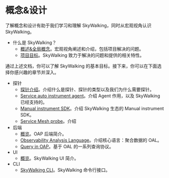 # 概念&设计

了解概念和设计有助于我们学习和理解 SkyWalking，同时从宏观视角认识 SkyWalking。

- 什么是 SkyWalking？
  - [概述&全局概念](overview.md)。宏观视角阐述和介绍，包括项目解决的问题。
  - [项目目标](project-goals.md)。SkyWalking 致力于解决的问题和提供的相关特性。

通过上述文档，你可以了解 SkyWalking 的基本目标。接下来，你可以在下面选择你感兴趣的章节并深入。

- 探针
  - [探针介绍](probe-introduction.md)。介绍什么是探针、探针的类型以及我们为什么需要探针。
  - [Service auto instrument agent](service-agent.md)。介绍 Agent 作用，以及 SkyWalking 已经支持的。
  - [Manual instrument SDK](manual-sdk.md)。介绍 SkyWalking 生态的 Manual instrument SDK。
  - [Service Mesh probe](service-mesh-probe.md)。介绍 
- 后端
  - [概览](backend-overview.md)。OAP 后端简介。
  - [Observability Analysis Language](oal.md)。介绍核心语言：聚合数据的 OAL。
  - [Query in OAP](../protocols/README.md#query-protocol)。基于 OAL 的一系列查询协议。
- UI
  - [概览](ui-overview.md)。SkyWalking UI 简介。
- CLI
  - [SkyWalking CLI](https://github.com/apache/skywalking-cli)。SkyWalking 命令行接口。
